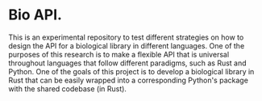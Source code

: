 # Bio API. 
This is an experimental repository to test different strategies on how to design the API for a biological library in different languages.
One of the purposes of this research is to make a flexible API that is universal throughout languages that follow different paradigms, such as Rust and Python.
One of the goals of this project is to develop a biological library in Rust that can be easily wrapped into a corresponding Python's package with the shared codebase (in Rust).
